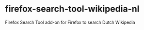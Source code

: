 # firefox-search-tool-wikipedia-nl
Firefox Search Tool add-on for Firefox to search Dutch Wikipedia
